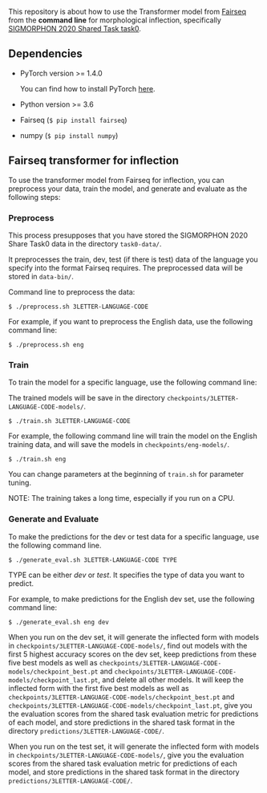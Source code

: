 This repository is about how to use the Transformer model from [Fairseq](https://github.com/pytorch/fairseq) from the **command line** for morphological inflection, specifically [SIGMORPHON 2020 Shared Task task0](https://sigmorphon.github.io/sharedtasks/2020/task0/).

## Dependencies

- PyTorch version >= 1.4.0

  You can find how to install PyTorch [here](https://pytorch.org/get-started/locally/).

- Python version >= 3.6

- Fairseq (```$ pip install fairseq```)

- numpy (```$ pip install numpy```)

## Fairseq transformer for inflection

To use the transformer model from Fairseq for inflection, you can preprocess your data, train the model, and generate and evaluate as the following steps:

### Preprocess

This process presupposes that you have stored the SIGMORPHON 2020 Share Task0 data in the directory ```task0-data/```.

It preprocesses the train, dev, test (if there is test) data of the language you specify into the format Fairseq requires. The preprocessed data will be stored in ```data-bin/```. 

Command line to preprocess the data:

```
$ ./preprocess.sh 3LETTER-LANGUAGE-CODE
```

For example, if you want to preprocess the English data, use the following command line:

```
$ ./preprocess.sh eng
```

### Train

To train the model for a specific language, use the following command line:

The trained models will be save in the directory ```checkpoints/3LETTER-LANGUAGE-CODE-models/```.

```
$ ./train.sh 3LETTER-LANGUAGE-CODE
```
For example, the following command line will train the model on the English training data, and will save the models in ```checkpoints/eng-models/```.

```
$ ./train.sh eng
```

You can change parameters at the beginning of ```train.sh``` for parameter tuning.

NOTE: The training takes a long time, especially if you run on a CPU.

### Generate and Evaluate

To make the predictions for the dev or test data for a specific language, use the following command line. 

```
$ ./generate_eval.sh 3LETTER-LANGUAGE-CODE TYPE
```

TYPE can be either *dev* or *test*. It specifies the type of data you want to predict.

For example, to make predictions for the English dev set, use the following command line:

```
$ ./generate_eval.sh eng dev
```

When you run on the dev set, it will generate the inflected form with models in ```checkpoints/3LETTER-LANGUAGE-CODE-models/```, find out models with the first 5 highest accuracy scores on the dev set, keep predictions from these five best models as well as ```checkpoints/3LETTER-LANGUAGE-CODE-models/checkpoint_best.pt``` and ```checkpoints/3LETTER-LANGUAGE-CODE-models/checkpoint_last.pt```, and delete all other models.
It will keep the inflected form with the first five best models as well as ```checkpoints/3LETTER-LANGUAGE-CODE-models/checkpoint_best.pt``` and ```checkpoints/3LETTER-LANGUAGE-CODE-models/checkpoint_last.pt```, give you the evaluation scores from the shared task evaluation metric for predictions of each model, and store predictions in the shared task format in the directory ```predictions/3LETTER-LANGUAGE-CODE/```.

When you run on the test set, it will generate the inflected form with models in ```checkpoints/3LETTER-LANGUAGE-CODE-models/```, give you the evaluation scores from the shared task evaluation metric for predictions of each model, and store predictions in the shared task format in the directory ```predictions/3LETTER-LANGUAGE-CODE/```.
